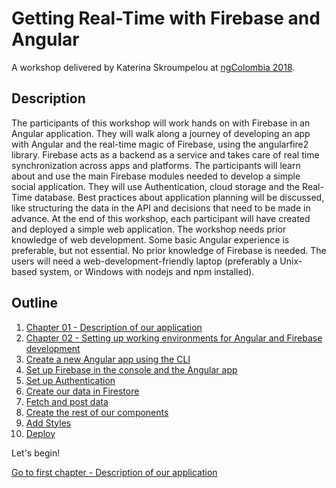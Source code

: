# Getting Real-Time with Firebase and Angular

A workshop delivered by Katerina Skroumpelou at [ngColombia 2018](https://www.ngcolombia.com/).

## Description

The participants of this workshop will work hands on with Firebase in an Angular application.
They will walk along a journey of developing an app with Angular and the real-time magic of Firebase, using the angularfire2 library.
Firebase acts as a backend as a service and takes care of real time synchronization across apps and platforms. The participants will learn about and use the main Firebase modules needed to develop a simple social application. They will use Authentication, cloud storage and the Real-Time database. Best practices about application planning will be discussed, like structuring the data in the API and decisions that need to be made in advance.
At the end of this workshop, each participant will have created and deployed a simple web application.
The workshop needs prior knowledge of web development. Some basic Angular experience is preferable, but not essential. No prior knowledge of Firebase is needed.
The users will need a web-development-friendly laptop (preferably a Unix-based system, or Windows with nodejs and npm installed).

## Outline

1. [Chapter 01 - Description of our application](Chapter_01.md)
2. [Chapter 02 - Setting up working environments for Angular and Firebase development](Chapter_02.md)
3. [Create a new Angular app using the CLI](Chapter_03.md)
4. [Set up Firebase in the console and the Angular app](Chapter_04.md)
5. [Set up Authentication](Chapter_05.md)
6. [Create our data in Firestore](Chapter_06.md)
7. [Fetch and post data](Chapter_07.md)
8. [Create the rest of our components](Chapter_08.md)
9. [Add Styles](Chapter_09.md)
10. [Deploy](Chapter_10.md)

Let's begin!

[Go to first chapter - Description of our application](Chapter_01.md)
